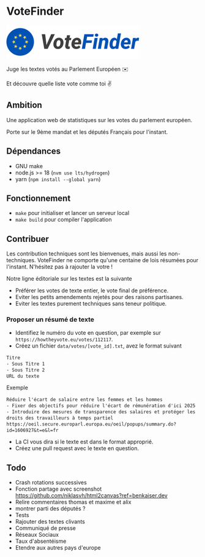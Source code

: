 # VoteFinder

![Logo](frontend/src/icons/logo.svg)

Juge les textes votés au Parlement Européen ✉️

Et découvre quelle liste vote comme toi ✌️

## Ambition

Une application web de statistiques sur les votes du parlement européen.

Porte sur le 9ème mandat et les députés Français pour l'instant.

## Dépendances

- GNU make
- node.js >= 18 (`nvm use lts/hydrogen`)
- yarn (`npm install --global yarn`)

## Fonctionnement

- `make` pour initialiser et lancer un serveur local
- `make build` pour compiler l'application

## Contribuer

Les contribution techniques sont les bienvenues, mais aussi les non-techniques.
VoteFinder ne comporte qu'une centaine de lois résumées pour l'instant. N'hésitez pas à rajouter la votre !

Notre ligne éditoriale sur les textes est la suivante

- Préférer les votes de texte entier, le vote final de préférence.
- Eviter les petits amendements rejetés pour des raisons partisanes.
- Eviter les textes purement techniques sans teneur politique.

### Proposer un résumé de texte

- Identifiez le numéro du vote en question, par exemple sur `https://howtheyvote.eu/votes/112117`.
- Créez un fichier `data/votes/[vote_id].txt`, avez le format suivant

```
Titre
- Sous Titre 1
- Sous Titre 2
URL du texte
```

Exemple

```
Réduire l'écart de salaire entre les femmes et les hommes
- Fixer des objectifs pour réduire l'écart de rémunération d'ici 2025
- Introduire des mesures de transparence des salaires et protéger les droits des travailleurs à temps partiel
https://oeil.secure.europarl.europa.eu/oeil/popups/summary.do?id=1606927&t=e&l=fr
```

- La CI vous dira si le texte est dans le format approprié.
- Créez une pull request avec le texte en question.

## Todo
- Crash rotations successives
- Fonction partage avec screenshot https://github.com/niklasvh/html2canvas?ref=benkaiser.dev
- Relire commentaires thomas et maxime et alix
- montrer parti des députés ?
- Tests
- Rajouter des textes clivants
- Communiqué de presse
- Réseaux Sociaux
- Taux d'absentéisme
- Etendre aux autres pays d'europe
